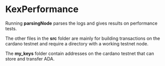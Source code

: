 # KexPerformance

Running **parsingNode** parses the logs and gives results on performance tests.

The other files in the **src** folder are mainly for building transactions on the cardano testnet and require a directory with a working testnet node.

The **my_keys** folder contain addresses on the cardano testnet that can store and transfer ADA.